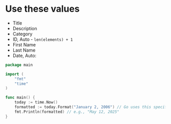 # Use these values
- Title
- Description
- Category
- ID, Auto - `len(elements) + 1`
- First Name
- Last Name
- Date, Auto:
```go
package main

import (
	"fmt"
	"time"
)

func main() {
	today := time.Now()
	formatted := today.Format("January 2, 2006") // Go uses this specific date as the formatting model
	fmt.Println(formatted) // e.g., "May 12, 2025"
}
```

[//]: # (TODO: Be sure you meet these)